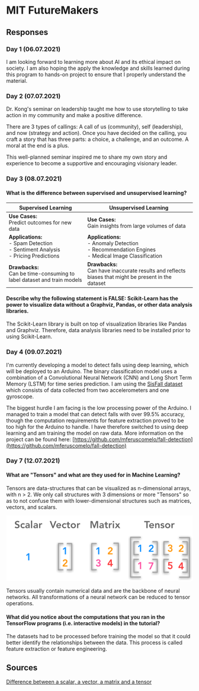 # MIT FutureMakers

## Responses
<!-- TODO: add links to daily action items, supplemental activities, and other repos -->

### Day 1 (06.07.2021)
I am looking forward to learning more about AI and its ethical impact on society. I am also hoping the apply the knowledge and skills learned during this program to hands-on project to ensure that I properly understand the material.

### Day 2 (07.07.2021)
Dr. Kong's seminar on leadership taught me how to use storytelling to take action in my community and make a positive difference. 

There are 3 types of callings: A call of us (community), self (leadership), and now (strategy and action). Once you have decided on the calling, you craft a story that has three parts: a choice, a challenge, and an outcome. A moral at the end is a plus. 

This well-planned seminar inspired me to share my own story and experience to become a supportive and encouraging visionary leader. 

### Day 3 (08.07.2021)
#### **What is the difference between supervised and unsupervised learning?**
| Supervised Learning                                                                    | Unsupervised Learning                                                                                  |
|----------------------------------------------------------------------------------------|--------------------------------------------------------------------------------------------------------|
| **Use Cases:**<br>Predict outcomes for new data                                        | **Use Cases:**<br>Gain insights from large volumes of data                                             |
| **Applications:**<br>- Spam Detection<br>- Sentiment Analysis<br>- Pricing Predictions | **Applications:**<br>- Anomaly Detection<br>- Recommendation Engines<br>- Medical Image Classification |
| **Drawbacks:**<br>Can be time-consuming to label dataset and train models              | **Drawbacks:**<br>Can have inaccurate results and reflects biases that might be present in the dataset |

#### **Describe why the following statement is FALSE: Scikit-Learn has the power to visualize data without a Graphviz, Pandas, or other data analysis libraries.**
The Scikit-Learn library is built on top of visualization libraries like Pandas and Graphviz. Therefore, data analysis libraries need to be installed prior to using Scikit-Learn.

### Day 4 (09.07.2021)
<!-- TODO: reformat this section -->
I'm currently developing a model to detect falls using deep learning, which will be deployed to an Arduino. The binary classification model uses a combination of a Convolutional Neural Network (CNN) and Long Short Term Memory (LSTM) for time series prediction. I am using the [SisFall dataset](http://sistemic.udea.edu.co/en/research/projects/english-falls/) which consists of data collected from two accelerometers and one gyroscope.

The biggest hurdle I am facing is the low processing power of the Arduino. I managed to train a model that can detect falls with over 99.5% accuracy, though the computation requirements for feature extraction proved to be too high for the Arduino to handle. I have therefore switched to using deep learning and am training the model on raw data. More information on the project can be found here: [https://github.com/mferuscomelo/fall-detection](https://github.com/mferuscomelo/fall-detection)

### Day 7 (12.07.2021)
#### **What are "Tensors" and what are they used for in Machine Learning?**
Tensors are data-structures that can be visualized as n-dimensional arrays, with n > 2. We only call structures with 3 dimensions or more "Tensors" so as to not confuse them with lower-dimensional structures such as matrices, vectors, and scalars.  

![Difference between a scalar, a vector, a matrix and a tensor](/images/scalar-vector-matrix-tensor.png "Difference between a scalar, a vector, a matrix and a tensor")

Tensors usually contain numerical data and are the backbone of neural networks. All transformations of a neural network can be reduced to tensor operations.

#### **What did you notice about the computations that you ran in the TensorFlow programs (i.e. interactive models) in the tutorial?**
The datasets had to be processed before training the model so that it could better identify the relationships between the data. This process is called feature extraction or feature engineering.

## Sources
[Difference between a scalar, a vector, a matrix and a tensor](https://hadrienj.github.io/posts/Deep-Learning-Book-Series-2.1-Scalars-Vectors-Matrices-and-Tensors/)